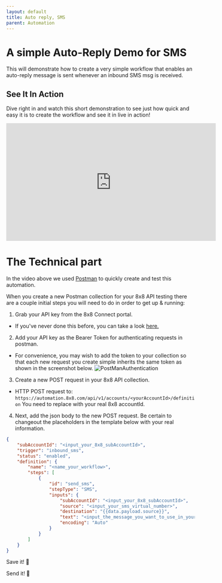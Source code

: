 ```yaml
---
layout: default
title: Auto reply, SMS
parent: Automation
---
```


# A simple Auto-Reply Demo for SMS

This will demonstrate how to create a very simple workflow that enables an auto-reply message is sent whenever an inbound SMS msg is received.

## See It In Action

Dive right in and watch this short demonstration to see just how quick and easy it is to create the workflow and see it in live in action!  

<iframe width="560" height="315" src="https://www.youtube.com/embed/IMGa7GhNRzg" title="YouTube video player" frameborder="0" allow="accelerometer; autoplay; clipboard-write; encrypted-media; gyroscope; picture-in-picture" allowfullscreen></iframe>

# The Technical part

In the video above we used [Postman](https://www.postman.com/downloads/) to quickly create and test this automation.

When you create a new Postman collection for your 8x8 API testing there are a couple initial steps you will need to do in order to get up & running:
1. Grab your API key from the 8x8 Connect portal.
  - If you've never done this before, you can take a look [here.](https://mlwrogers.github.io/cpaas-sandbox/docs/basics/apiKey.md)
2. Add your API key as the Bearer Token for authenticating requests in postman.
  - For convenience, you may wish to add the token to your collection so that each new request you create simple inherits the same token as shown in the screenshot below.
  ![PostManAuthentication]()
3. Create a new POST request in your 8x8 API collection.  
  - HTTP POST request to: `https://automation.8x8.com/api/v1/accounts/<yourAccountId>/definition`
    You need to replace <yourAccountId> with your real 8x8 accountId.  
4. Next, add the json body to the new POST request.  Be certain to changeout the placeholders in the template below with your real information.  
```json
{
    "subAccountId": "<input_your_8x8_subAccountId>",
    "trigger": "inbound_sms",
    "status": "enabled",
    "definition": {
        "name": "<name_your_workflow>",
        "steps": [
            {
                "id": "send_sms",
                "stepType": "SMS",
                "inputs": {
                    "subAccountId": "<input_your_8x8_subAccountId>",
                    "source": "<input_your_sms_virtual_number>",
                    "destination": "{{data.payload.source}}",
                    "text": "<input_the_message_you_want_to_use_in_your_Auto-reply>",
                    "encoding": "Auto"
                }
            }
        ]
    }
}
```  

Save it!  💾  

Send it!  🚀  

